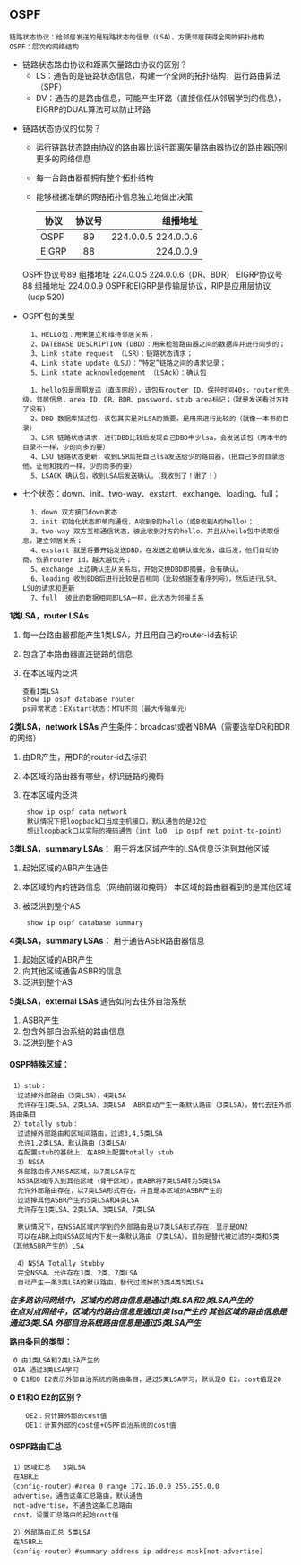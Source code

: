 ## OSPF
    链路状态协议：给邻居发送的是链路状态的信息（LSA），方便邻居获得全网的拓扑结构
    OSPF：层次的网络结构
* 链路状态路由协议和距离矢量路由协议的区别？
    - LS：通告的是链路状态信息，构建一个全网的拓扑结构，运行路由算法（SPF）
	- DV：通告的是路由信息，可能产生环路（直接信任从邻居学到的信息），EIGRP的DUAL算法可以防止环路
- 链路状态协议的优势？
    - 运行链路状态路由协议的路由器比运行距离矢量路由器协议的路由器识别更多的网络信息
	- 每一台路由器都拥有整个拓扑结构
	- 能够根据准确的网络拓扑信息独立地做出决策

      |   协议  |  协议号  |  组播地址  |
      | ------- | :-----: | ----------:  |
      |  OSPF   |  89     |  224.0.0.5  224.0.0.6 |
      | EIGRP   |  88     |  224.0.0.9 |
     OSPF协议号89    组播地址 224.0.0.5  224.0.0.6（DR、BDR）
     EIGRP协议号88   组播地址 224.0.0.9
     OSPF和EIGRP是传输层协议，RIP是应用层协议（udp  520)
- OSPF包的类型

        1、HELLO包：用来建立和维持邻居关系；
        2、DATEBASE DESCRIPTION (DBD)：用来检验路由器之间的数据库并进行同步的；
        3、Link state request （LSR）：链路状态请求； 
        4、Link state update（LSU）：“特定”链路之间的请求记录； 
        5、Link state acknowledgement （LSAck）：确认包
        
        1、hello包是周期发送（直连网段），该包有router ID，保持时间40s，router优先级，邻居信息，area ID，DR、BDR、password，stub area标记；（就是发送看对方挂了没有）
        2、DBD 数据库描述包，该包其实是对LSA的摘要，是用来进行比较的（就像一本书的目录）
        3、LSR 链路状态请求，进行DBD比较后发现自己DBD中少lsa，会发送该包（两本书的目录不一样，少的向多的要）
        4、LSU 链路状态更新，收到LSR后把自己lsa发送给少的路由器，（把自己多的目录给他，让他和我的一样，少的向多的要）
        5、LSACK 确认包，收到LSA后发送确认，（我收到了！谢了！）
- 七个状态：down、init、two-way、exstart、exchange、loading、full；

        1、down 双方接口down状态
        2、init 初始化状态即单向通信，A收到B的hello（或B收到A的hello）；
        3、two-way 双方互相通信状态，彼此收到对方的hello，并且从hello包中读取信息，建立邻居关系；
        4、exstart 就是将要开始发送DBD，在发送之前确认谁先发，谁后发，他们自动协商，依靠router id，越大越优先；
        5、exchange 上边确认主从关系后，开始交换DBD即摘要，会有确认，
        6、loading 收到BDB后进行比较是否相同（比较依据查看序列号），然后进行LSR、LSU的请求和更新
        7、full  彼此的数据相同即LSA一样，此状态为邻接关系

 **1类LSA，router LSAs**
1. 每一台路由器都能产生1类LSA，并且用自己的router-id去标识
2. 包含了本路由器直连链路的信息
3. 在本区域内泛洪

       查看1类LSA
       show ip ospf database router
       ps异常状态：EXstart状态：MTU不同（最大传输单元）
	
**2类LSA，network LSAs**
    产生条件：broadcast或者NBMA（需要选举DR和BDR的网络）
1. 由DR产生，用DR的router-id去标识
2. 本区域的路由器有哪些，标识链路的掩码
3. 在本区域内泛洪

        show ip ospf data network
        默认情况下把loopback口当成主机接口，默认通告的是32位
        想让loopback口以实际的掩码通告（int lo0  ip ospf net point-to-point）
	
**3类LSA，summary LSAs：**
    用于将本区域产生的LSA信息泛洪到其他区域
1. 起始区域的ABR产生通告
2. 本区域的内的链路信息（网络前缀和掩码）
	    本区域的路由器看到的是其他区域
3. 被泛洪到整个AS
	
	    show ip ospf database summary
	
**4类LSA，summary LSAs：**
    用于通告ASBR路由器信息
1. 起始区域的ABR产生
2. 向其他区域通告ASBR的信息
3. 泛洪到整个AS
	
**5类LSA，external LSAs**
    通告如何去往外自治系统
1. ASBR产生
2. 包含外部自治系统的路由信息
3. 泛洪到整个AS

#### OSPF特殊区域：

     1）stub：
	  过滤掉外部路由（5类LSA），4类LSA
	  允许存在1类LSA、2类LSA、3类LSA  ABR自动产生一条默认路由（3类LSA），替代去往外部路由条目
     2）totally stub：
      过滤掉外部路由和区域间路由，过滤3,4,5类LSA
	  允许1,2类LSA、默认路由（3类LSA）
	  在配置stub的基础上，在ABR上配置totally stub 
	  3）NSSA
	  外部路由传入NSSA区域，以7类LSA存在
	  NSSA区域传入到其他区域（骨干区域），由ABR将7类LSA转为5类LSA
	  允许外部路由存在，以7类LSA形式存在，并且是本区域的ASBR产生的
	  过滤掉其他ASBR产生的5类LSA和4类LSA
	  允许存在1类LSA、2类LSA、3类LSA、7类LSA
	  
	  默认情况下，在NSSA区域内学到的外部路由是以7类LSA形式存在，显示是ON2
	  可以在ABR上向NSSA区域内下发一条默认路由（7类LSA），目的是替代被过滤的4类和5类（其他ASBR产生的）LSA
	  
	  4）NSSA Totally Stubby
	  完全NSSA，允许存在1类、2类、7类LSA
	  自动产生一条3类LSA的默认路由，替代过滤掉的3类4类5类LSA


***在多路访问网络中，区域内的路由信息是通过1类LSA和2类LSA产生的	
在点对点网络中，区域内的路由信息是通过1类 lsa产生的
其他区域的路由信息是通过3类LSA
外部自治系统路由信息是通过5类LSA产生***
        
**路由条目的类型：**

     O 由1类LSA和2类LSA产生的
     OIA 通过3类LSA学习
     O E1和O E2表示外部自治系统的路由条目，通过5类LSA学习，默认是O E2，cost值是20
	
**O E1和O E2的区别？**

        OE2：只计算外部的cost值
        OE1：计算外部的cost值+OSPF自治系统的cost值
	
#### OSPF路由汇总
     1）区域汇总   3类LSA
	 在ABR上
	（config-router）#area 0 range 172.16.0.0 255.255.0.0
	 advertise，通告这条汇总路由，默认通告
	 not-advertise，不通告这条汇总路由
	 cost，设置汇总路由的起始cost值
	 
	 2）外部路由汇总 5类LSA 
	 在ASBR上
    （config-router）#summary-address ip-address mask[not-advertise]


	  





        

